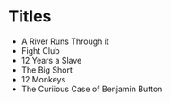 # Titles

* A River Runs Through it
* Fight Club
* 12 Years a Slave
* The Big Short
* 12 Monkeys
* The Curiious Case of Benjamin Button


